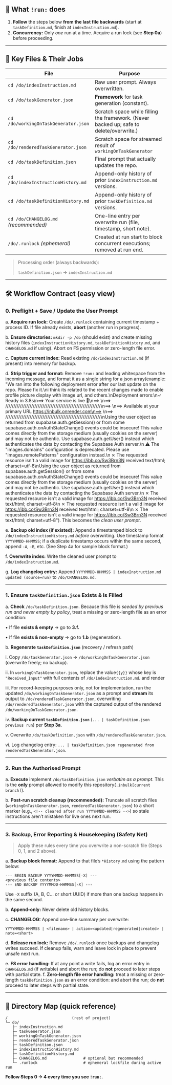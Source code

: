 ## 🔑 What `!run:` does

1. **Follow** the steps below **from the last file backwards** (start at `taskDefinition.md`, finish at `indexInstruction.md`).
2. **Concurrency:** Only *one* run at a time. Acquire a run lock (see **Step 0a**) before proceeding.

---

## 📂 Key Files & Their Jobs

| File | Purpose |
| --- | --- |
| `cd /do/indexInstruction.md` | Raw user prompt. Always overwritten. |
| `cd /do/taskGenerator.json` | **Framework** for task generation (constant). |
| `cd /do/workingOnTaskGenerator.json` | Scratch space while filling the framework. (Never backed up; safe to delete/overwrite.) |
| `cd /do/renderedTaskGenerator.json` | Scratch space for streamed result of `workingOnTaskGenerator`  |
| `cd /do/taskDefinition.json` | Final prompt that actually updates the repo. |
| `cd /do/indexInstructionHistory.md` | Append-only history of prior `indexInstruction.md` versions. |
| `cd /do/taskDefinitionHistory.md` | Append-only history of prior `taskDefinition.md` versions. |
| `cd /do/CHANGELOG.md` *(recommended)* | One-line entry per overwrite run (file, timestamp, short note). |
| `/do/.runlock` *(ephemeral)* | Created at run start to block concurrent executions; removed at run end. |

> Processing order (always backwards):
> 
> 
> `taskDefinition.json` → `indexInstruction.md`
> 

---

## 🛠️ Workflow Contract (easy view)

### 0. Preflight + Save / Update the User Prompt

a. **Acquire run lock:** Create `/do/.runlock` containing current timestamp + process ID. If file already exists, **abort** (another run in progress).

b. **Ensure directories:** `mkdir -p /do` (should exist) and create missing history files (`indexInstructionHistory.md`, `taskDefinitionHistory.md`, and `CHANGELOG.md` if using). Abort on FS permission or zero-length file error.

c. **Capture current index:** Read existing `/do/indexInstruction.md` (if present) into memory for backup.

d. **Strip trigger and format:** Remove `!run:` and leading whitespace from the incoming message, and format it as a single string for a json array(example: "We ran into the following deployment error after our last update on the repo. Please fix it.\ni think its related to the recent changes made to enable profile picture display with image url, and others.\nDeployment errors:\n✓ Ready in 3.8s\n==> Your service is live 🎉\n==> \n==> ///////////////////////////////////////////////////////////\n==> \n==> Available at your primary URL https://inbulk.onrender.com\n==> \n==> ///////////////////////////////////////////////////////////\nUsing the user object as returned from supabase.auth.getSession() or from some supabase.auth.onAuthStateChange() events could be insecure! This value comes directly from the storage medium (usually cookies on the server) and may not be authentic. Use supabase.auth.getUser() instead which authenticates the data by contacting the Supabase Auth server.\n ⚠ The \"images.domains\" configuration is deprecated. Please use \"images.remotePatterns\" configuration instead.\n ⨯ The requested resource isn't a valid image for https://ibb.co/Sw3Brn3N received text/html; charset=utf-8\nUsing the user object as returned from supabase.auth.getSession() or from some supabase.auth.onAuthStateChange() events could be insecure! This value comes directly from the storage medium (usually cookies on the server) and may not be authentic. Use supabase.auth.getUser() instead which authenticates the data by contacting the Supabase Auth server.\n ⨯ The requested resource isn't a valid image for https://ibb.co/Sw3Brn3N received text/html; charset=utf-8\n ⨯ The requested resource isn't a valid image for https://ibb.co/Sw3Brn3N received text/html; charset=utf-8\n ⨯ The requested resource isn't a valid image for https://ibb.co/Sw3Brn3N received text/html; charset=utf-8"). This becomes the *clean user prompt*.

e. **Backup old index (if existed):** Append a timestamped block to `/do/indexInstructionHistory.md` *before* overwriting. Use timestamp format `YYYYMMDD-HHMMSS`; if a duplicate timestamp occurs within the same second, append `-A`, `-B`, etc. (See Step 4a for sample block format.)

f. **Overwrite index:** Write the cleaned user prompt to `/do/indexInstruction.md`.

g. **Log changelog entry:** Append `YYYYMMDD-HHMMSS | indexInstruction.md updated (source=run)` to `/do/CHANGELOG.md`.

---

### 1. Ensure `taskDefinition.json` Exists & Is Filled

a. **Check** `/do/taskDefinition.json`. Because this file is *seeded by previous run and never empty by policy*, treat a missing or zero-length file as an error condition:

• If file **exists & empty** → go to **3.f.**

• If file **exists & non-empty** → go to  **1.b** (regeneration). 

b. **Regenerate `taskDefinition.json`** (recovery / refresh path)

i.   Copy `/do/taskGenerator.json` → `/do/workingOnTaskGenerator.json` (overwrite freely; no backup).

ii.  In `workingOnTaskGenerator.json`, replace the value`{{y}}` whose key is `"Received_Input"` with full contents of `/do/indexInstruction.md`. and render 

iii. For record-keeping purposes only, not for implementation, run the updated `/do/workingOnTaskGenerator.json` as a prompt and **stream** its output to `/do/renderedTaskGenerator.json`, overwriting `/do/renderedTaskGenerator.json` with the captured output of the rendered `/do/workingOnTaskGenerator.json`.

iv.  **Backup current `taskDefinition.json`** (`... | taskDefinition.json previous run`) per **Step 3a**.

v.   Overwrite `/do/taskDefinition.json` with `/do/renderedTaskGenerator.json`.

vi.  Log changelog entry: `... | taskDefinition.json regenerated from renderedTaskGenerator.json`.

---

### 2. Run the Authorised Prompt

a. **Execute** implement `/do/taskDefinition.json` *verbatim as a prompt*. This is the **only** prompt allowed to modify this repository(`.inbulk[current branch]`).

b. **Post-run scratch cleanup (recommended):** Truncate all scratch files (`workingOnTaskGenerator.json`, `renderedTaskGenerator.json`) to a short marker (e.g., `<!-- cleared after run YYYYMMDD-HHMMSS -->`) so stale instructions aren’t mistaken for live ones next run.

---

### 3. Backup, Error Reporting & Housekeeping (Safety Net)

> Apply these rules every time you overwrite a non-scratch file (Steps 0, 1, and 2 above).
> 

a. **Backup block format:** Append to that file’s `*History.md` using the pattern below:

```
--- BEGIN BACKUP YYYYMMDD-HHMMSS[-X] ---
<previous file contents>
--- END BACKUP YYYYMMDD-HHMMSS[-X] ---

```

Use `-X` suffix (A, B, C… or short UUID) if more than one backup happens in the same second.

b. **Append-only:** Never delete old history blocks.

c. **CHANGELOG:** Append one-line summary per overwrite:

`YYYYMMDD-HHMMSS | <filename> | action=<updated|regenerated|created> | note=<short>`

d. **Release run lock:** Remove `/do/.runlock` once backups and changelog writes succeed. If cleanup fails, warn and leave lock in place to prevent unsafe next run.

e. **FS error handling:** If at any point a write fails, log an error entry in `CHANGELOG.md` (if writable) and abort the run; do **not** proceed to later steps with partial state.
f. **Zero-length file error handling:** treat a missing or zero-length `taskDefinition.json` as an error condition: and abort the run; do **not** proceed to later steps with partial state.

---

## 📌 Directory Map (quick reference)

```
/                            (rest of project)
└─ do/
   ├─ indexInstruction.md
   ├─ taskGenerator.json
   ├─ workingOnTaskGenerator.json
   ├─ renderedTaskGenerator.json   
   ├─ taskDefinition.json
   ├─ indexInstructionHistory.md
   ├─ taskDefinitionHistory.md
   ├─ CHANGELOG.md                # optional but recommended
   └─ .runlock                    # ephemeral lockfile during active run

```

**Follow Steps 0 → 4 every time you see `!run:`.**